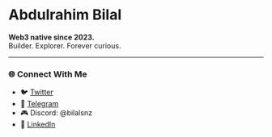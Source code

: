 # Abdulrahim Bilal

**Web3 native since 2023.**  
Builder. Explorer. Forever curious.

---

### 🌐 Connect With Me

- 🐦 [Twitter](https://x.com/_0x_prime)  
- 💬 [Telegram](https://t.me/bilalsnz)  
- 🎮 Discord: @bilalsnz  
- 💼 [LinkedIn](https://www.linkedin.com/in/abdul-hamid-94602530b)
